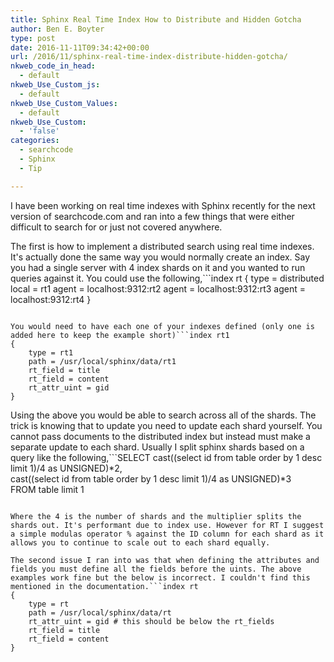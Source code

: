 ```yaml
---
title: Sphinx Real Time Index How to Distribute and Hidden Gotcha
author: Ben E. Boyter
type: post
date: 2016-11-11T09:34:42+00:00
url: /2016/11/sphinx-real-time-index-distribute-hidden-gotcha/
nkweb_code_in_head:
  - default
nkweb_Use_Custom_js:
  - default
nkweb_Use_Custom_Values:
  - default
nkweb_Use_Custom:
  - 'false'
categories:
  - searchcode
  - Sphinx
  - Tip

---
```

I have been working on real time indexes with Sphinx recently for the next version of searchcode.com and ran into a few things that were either difficult to search for or just not covered anywhere.

The first is how to implement a distributed search using real time indexes. It's actually done the same way you would normally create an index. Say you had a single server with 4 index shards on it and you wanted to run queries against it. You could use the following,```index rt
{
    type = distributed
    local = rt1
    agent = localhost:9312:rt2
    agent = localhost:9312:rt3
    agent = localhost:9312:rt4
}

```

You would need to have each one of your indexes defined (only one is added here to keep the example short)```index rt1
{
    type = rt1
    path = /usr/local/sphinx/data/rt1
    rt_field = title
    rt_field = content
    rt_attr_uint = gid
}
```

Using the above you would be able to search across all of the shards. The trick is knowing that to update you need to update each shard yourself. You cannot pass documents to the distributed index but instead must make a separate update to each shard. Usually I split sphinx shards based on a query like the following,```SELECT cast((select id from table order by 1 desc limit 1)/4 as UNSIGNED)*2, \
         cast((select id from table order by 1 desc limit 1)/4 as UNSIGNED)*3 \
         FROM table limit 1

```

Where the 4 is the number of shards and the multiplier splits the shards out. It's performant due to index use. However for RT I suggest a simple modulas operator % against the ID column for each shard as it allows you to continue to scale out to each shard equally.

The second issue I ran into was that when defining the attributes and fields you must define all the fields before the uints. The above examples work fine but the below is incorrect. I couldn't find this mentioned in the documentation.```index rt
{
    type = rt
    path = /usr/local/sphinx/data/rt
    rt_attr_uint = gid # this should be below the rt_fields
    rt_field = title
    rt_field = content
}
```
